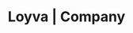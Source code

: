 ---
title: "Loyva | Company"
meta_title: ""
description: "this is meta description"
draft: false

hero:
  title: "About Loyva"
  subtitle: "At Loyva, we believe businesses deserve a secure, seamless, and intelligent way to manage their financial assets. Founded by a team of SaaS veterans who have helped scale unicorn companies, we saw a critical gap—organizations lacked a modern, compliant, and automated solution to protect and manage their most valuable assets. <br><br>
  That’s why we built Loyva. Our secure platform combines cutting-edge workflow automation, compliance-first architecture, and an intuitive experience designed for modern businesses. Whether you're streamlining operations, ensuring regulatory compliance, or securing high-value transactions, Loyva empowers you to move faster with confidence. <br><br>
Our mission is simple: to redefine how businesses safeguard and optimize their financial assets in an increasingly digital world.
"
accomplishments:
  enable: true
  title: "Create Impact, Elevate Your Career"
  subtitle: "Are you ready to shape the future with a team that values your potential?"
  list:
    - number: "100"
      prefix: "%"
      subtitle: "Remote First"
    - number: "50"
      prefix: "%"
      subtitle: "Minority Owned"
    - number: "1000"
      prefix: "+"
      subtitle: "Trees Planted 🌲"

visionMission:
  enable: true
  mission:
    title: "Our Mission"
    list:
      - title: "Empowering Businesses with Confidence, Sustainability, and Compliance"
        icon: "flexibility"
        description: "Loyva enables businesses to seamlessly manage their most important documents in a secure, digital-first environment—eliminating paper processes for a more sustainable future. We ensure organizations stay compliant with critical assets while making document management effortless, efficient, and reliable. Our mission is to drive digital transformation, helping businesses operate with confidence, reduce their environmental impact, and safeguard their most valuable information."
  vision:
    title: "Our Vision"
    list:
      - title: "Our Core Commitment"
        icon: "messageStar"
        description: "We prioritize our customers in every decision, ensuring their needs drive our innovations."
      - title: "How We Achieve It"
        icon: "messageStar"
        description: "By staying true to our values—Love, Loyalty, Value, and Transparency—we create impactful solutions that foster trust and success."
companies:
  enable: true
  list:
    - name: "Coinbase"
      logo: "/images/company/coinbase.avif"
    - name: "Spotify"
      logo: "/images/company/spotify.avif"
    - name: "Slack"
      logo: "/images/company/slack.avif"
    - name: "Dropbox"
      logo: "/images/company/dropbox.avif"
    - name: "Webflow"
      logo: "/images/company/webflow.avif"

teamTestimonials:
  enable: true
  title: "Create Impact, Elevate Your Career"
  arrowIcon: "arrow-right"
  list:
    - name: "Kareem"
      position: "Software Engineer"
      company: "/images/company/loyva.svg"
      profileImage: "/images/about/testimonial-1.png"
      description: "Loyva offers an incredible worklife balance, and I especially appreciate our open idea policy, ensuring every idea is heard and valued."
      stats: 
        - title: "100%"
          subtitle: "Remote First"
        - title: "50%"
          subtitle: "Activity Monitor"
        - title: "1000+"
          subtitle: "Trees Planted"
    - name: "Ann Rose"
      position: "Product Manager"
      company: "/images/company/loyva.svg"
      profileImage: "/images/about/testimonial-2.png"
      description: "As the Social Media Manager, I love bringing our story to life, connecting with our audience, and building a community that believes in the power of Loyalty, Value, and Vaulting."
      stats: 
        - title: "100%"
          subtitle: "Remote First"
        - title: "50%"
          subtitle: "Activity Monitor"
        - title: "1000+"
          subtitle: "Trees Planted"

---